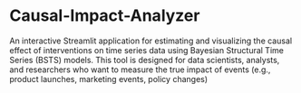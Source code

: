 # Causal-Impact-Analyzer
An interactive Streamlit application for estimating and visualizing the causal effect of interventions on time series data using Bayesian Structural Time Series (BSTS) models.  This tool is designed for data scientists, analysts, and researchers who want to measure the true impact of events (e.g., product launches, marketing events, policy changes)
